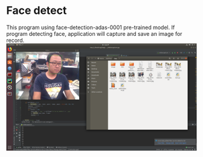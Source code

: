 # Face detect
This program using face-detection-adas-0001 pre-trained model. If program detecting face, application will capture and save an image for record.
![image](https://github.com/jaytkkmn/Facedetect/blob/master/facedetect.png)
